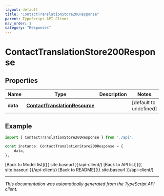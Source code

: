 ```yaml
---
layout: default
title: "ContactTranslationStore200Response"
parent: TypeScript API Client
nav_order: 1
category: "Responses"
---
```


# ContactTranslationStore200Response


## Properties

Name | Type | Description | Notes
------------ | ------------- | ------------- | -------------
**data** | [**ContactTranslationResource**](ContactTranslationResource.md) |  | [default to undefined]

## Example

```typescript
import { ContactTranslationStore200Response } from './api';

const instance: ContactTranslationStore200Response = {
    data,
};
```

[Back to Model list]({{ site.baseurl }}/api-client/) [Back to API list]({{ site.baseurl }}/api-client/) [Back to README]({{ site.baseurl }}/api-client/)


---

*This documentation was automatically generated from the TypeScript API client.*
